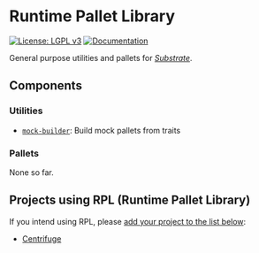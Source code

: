 # Runtime Pallet Library

[![License: LGPL v3](https://img.shields.io/badge/License-LGPL_v3-blue.svg)](https://www.gnu.org/licenses/lgpl-3.0)
[![Documentation](https://img.shields.io/badge/Rust_Docs-RPL-24CC85?logo=rust)](https://foss3.github.io/runtime-pallet-library/)

General purpose utilities and pallets for [_Substrate_](https://substrate.io/).

## Components

### Utilities

- [`mock-builder`](mock-builder): Build mock pallets from traits

### Pallets

None so far.

## Projects using RPL (Runtime Pallet Library)

If you intend using RPL, please [add your project to the list below](https://github.com/foss3/runtime-pallet-library/edit/main/README.md):

- [Centrifuge](https://github.com/centrifuge/centrifuge-chain)
